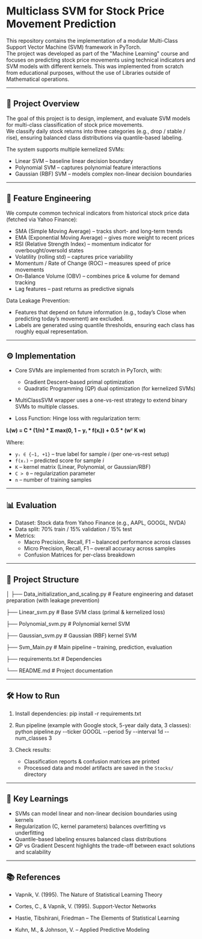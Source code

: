 Multiclass SVM for Stock Price Movement Prediction
==================================================

This repository contains the implementation of a modular Multi-Class Support Vector Machine (SVM) framework in PyTorch.  
The project was developed as part of the "Machine Learning" course and focuses on predicting stock price movements using technical indicators and SVM models with different kernels.
This was implemented from scratch from educational purposes, without the use of Libraries outside of Mathematical operations.

--------------------------------------------------
🚀 Project Overview
--------------------------------------------------
The goal of this project is to design, implement, and evaluate SVM models for multi-class classification of stock price movements.  
We classify daily stock returns into three categories (e.g., drop / stable / rise), ensuring balanced class distributions via quantile-based labeling.

The system supports multiple kernelized SVMs:
- Linear SVM – baseline linear decision boundary
- Polynomial SVM – captures polynomial feature interactions
- Gaussian (RBF) SVM – models complex non-linear decision boundaries

--------------------------------------------------
🧮 Feature Engineering
--------------------------------------------------
We compute common technical indicators from historical stock price data (fetched via Yahoo Finance):

- SMA (Simple Moving Average) – tracks short- and long-term trends
- EMA (Exponential Moving Average) – gives more weight to recent prices
- RSI (Relative Strength Index) – momentum indicator for overbought/oversold states
- Volatility (rolling std) – captures price variability
- Momentum / Rate of Change (ROC) – measures speed of price movements
- On-Balance Volume (OBV) – combines price & volume for demand tracking
- Lag features – past returns as predictive signals

Data Leakage Prevention:
- Features that depend on future information (e.g., today’s Close when predicting today’s movement) are excluded.  
- Labels are generated using quantile thresholds, ensuring each class has roughly equal representation.

--------------------------------------------------
⚙️ Implementation
--------------------------------------------------
- Core SVMs are implemented from scratch in PyTorch, with:
  * Gradient Descent–based primal optimization
  * Quadratic Programming (QP) dual optimization (for kernelized SVMs)

- MultiClassSVM wrapper uses a one-vs-rest strategy to extend binary SVMs to multiple classes.

- Loss Function: Hinge loss with regularization term:
  
**L(w) = C * (1/n) * Σ max(0, 1 − yᵢ * f(xᵢ)) + 0.5 * (wᵀ K w)**

Where:  
- `yᵢ ∈ {−1, +1}` – true label for sample *i* (per one-vs-rest setup)  
- `f(xᵢ)` – predicted score for sample *i*  
- `K` – kernel matrix (Linear, Polynomial, or Gaussian/RBF)  
- `C > 0` – regularization parameter  
- `n` – number of training samples  

--------------------------------------------------
📊 Evaluation
--------------------------------------------------
- Dataset: Stock data from Yahoo Finance (e.g., AAPL, GOOGL, NVDA)
- Data split: 70% train / 15% validation / 15% test
- Metrics:
  * Macro Precision, Recall, F1 – balanced performance across classes
  * Micro Precision, Recall, F1 – overall accuracy across samples
  * Confusion Matrices for per-class breakdown

--------------------------------------------------
📂 Project Structure
--------------------------------------------------
│
├── Data_initialization_and_scaling.py   # Feature engineering and dataset preparation (with leakage prevention)

├── Linear_svm.py                        # Base SVM class (primal & kernelized loss)

├── Polynomial_svm.py                    # Polynomial kernel SVM

├── Gaussian_svm.py                      # Gaussian (RBF) kernel SVM

├── Svm_Main.py                          # Main pipeline – training, prediction, evaluation

├── requirements.txt                     # Dependencies

└── README.md                            # Project documentation

--------------------------------------------------
🛠️ How to Run
--------------------------------------------------
1. Install dependencies:
   pip install -r requirements.txt

2. Run pipeline (example with Google stock, 5-year daily data, 3 classes):
   python pipeline.py --ticker GOOGL --period 5y --interval 1d --num_classes 3

3. Check results:
   - Classification reports & confusion matrices are printed
   - Processed data and model artifacts are saved in the `Stocks/` directory

--------------------------------------------------
📖 Key Learnings
--------------------------------------------------
- SVMs can model linear and non-linear decision boundaries using kernels
- Regularization (C, kernel parameters) balances overfitting vs underfitting
- Quantile-based labeling ensures balanced class distributions
- QP vs Gradient Descent highlights the trade-off between exact solutions and scalability

--------------------------------------------------
📚 References
--------------------------------------------------
- Vapnik, V. (1995). The Nature of Statistical Learning Theory
- Cortes, C., & Vapnik, V. (1995). Support-Vector Networks

- Hastie, Tibshirani, Friedman – The Elements of Statistical Learning
- Kuhn, M., & Johnson, V. – Applied Predictive Modeling
